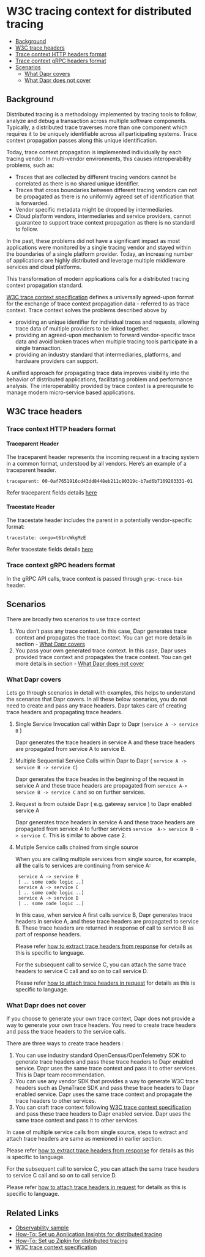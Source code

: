 # W3C tracing context for distributed tracing

- [Background](#background)
- [W3C trace headers](#w3c-trace-headers)
- [Trace context HTTP headers format](#trace-context-http-headers-format)
- [Trace context gRPC headers format](#trace-context-grpc-headers-format)
- [Scenarios](#scenarios)
     - [What Dapr covers](#dapr-covers)
     - [What Dapr does not cover](#dapr-does-not-cover)

## Background

Distributed tracing is a methodology implemented by tracing tools to follow, analyze and debug a transaction across multiple software components. Typically, a distributed trace traverses more than one component which requires it to be uniquely identifiable across all participating systems. Trace context propagation passes along this unique identification. 

Today, trace context propagation is implemented individually by each tracing vendor. In multi-vendor environments, this causes interoperability problems, such as:

- Traces that are collected by different tracing vendors cannot be correlated as there is no shared unique identifier.
- Traces that cross boundaries between different tracing vendors can not be propagated as there is no uniformly agreed set of identification that is forwarded.
- Vendor specific metadata might be dropped by intermediaries.
- Cloud platform vendors, intermediaries and service providers, cannot guarantee to support trace context propagation as there is no standard to follow.

In the past, these problems did not have a significant impact as most applications were monitored by a single tracing vendor and stayed within the boundaries of a single platform provider. Today, an increasing number of applications are highly distributed and leverage multiple middleware services and cloud platforms.

This transformation of modern applications calls for a distributed tracing context propagation standard.

[W3C trace context specification](https://www.w3.org/TR/trace-context/) defines a universally agreed-upon format for the exchange of trace context propagation data - referred to as trace context. Trace context solves the problems described above by

* providing an unique identifier for individual traces and requests, allowing trace data of multiple providers to be linked together.
* providing an agreed-upon mechanism to forward vendor-specific trace data and avoid broken traces when multiple tracing tools participate in a single transaction.
 * providing an industry standard that intermediaries, platforms, and hardware providers can support.

A unified approach for propagating trace data improves visibility into the behavior of distributed applications, facilitating problem and performance analysis. The interoperability provided by trace context is a prerequisite to manage modern micro-service based applications.

## W3C trace headers

### Trace context HTTP headers format

#### Traceparent Header

The traceparent header represents the incoming request in a tracing system in a common format, understood by all vendors. 
Here’s an example of a traceparent header.

`traceparent: 00-0af7651916cd43dd8448eb211c80319c-b7ad6b7169203331-01`

 Refer traceparent fields details [here](https://www.w3.org/TR/trace-context/#traceparent-header)

#### Tracestate Header

The tracestate header includes the parent in a potentially vendor-specific format:

`tracestate: congo=t61rcWkgMzE`

Refer tracestate fields details [here](https://www.w3.org/TR/trace-context/#tracestate-header)

### Trace context gRPC headers format

In the gRPC API calls, trace context is passed through `grpc-trace-bin` header.

## Scenarios

There are broadly two scenarios to use trace context
 1. You don’t pass any trace context. In this case, Dapr generates trace context and propagates the trace context. 
    You can get more details in section - [What Dapr covers](#dapr-covers)
 2. You pass your own generated trace context. In this case, Dapr uses provided trace context and propagates the trace context.
    You can get more details in section - [What Dapr does not cover](#dapr-does-not-cover)

### What Dapr covers

Lets go through scenarios in detail with examples, this helps to understand the scenarios that Dapr covers.
In all these below scenarios, you do not need to create and pass any trace headers. Dapr takes care of creating
trace headers and propagating trace headers.

1. Single Service Invocation call within Dapr to Dapr (`service A -> service B` )

    Dapr generates the trace headers in service A and these trace headers are propagated from service A to service B.
2. Multiple Sequential Service Calls within Dapr to Dapr ( `service A -> service B -> service C`)

    Dapr generates the trace heades in the beginning of the request in service A and these trace headers are propagated from `service A-> service B -> service C` and so on further services.
3. Request is from outside Dapr ( e.g. gateway service ) to Dapr enabled service A

    Dapr generates trace headers in service A and these trace headers are propagated from service A to further services `service  A-> service B -> service C`. This is similar to above case 2.
4. Mutiple Service calls chained from single source

    When you are calling multiple services from single source, for example, all the calls to services are continuing from service A:

        service A -> service B
        [ .. some code logic ..]
        service A -> service C
        [ .. some code logic ..]
        service A -> service D
        [ .. some code logic ..]
    
    In this case, when service A first calls service B, Dapr generates trace headers in service A, and these trace headers are propagated to service B. These trace headers are returned in response of call to service B as part of response headers.

    Please refer [how to extract trace headers from response]() for details as this is specific to language.

    For the subsequent call to service C, you can attach the same trace headers to service C call and so on to call service D.

    Please refer [how to attach trace headers in request]() for details as this is specific to language.
    

### What Dapr does not cover

If you choose to generate your own trace context, Dapr does not provide a way to generate your own trace headers. 
You need to create trace headers and pass the trace headers to the service calls.

There are three ways to create trace headers : 
1. You can use industry standard OpenCensus/OpenTelemetry SDK to generate trace headers and pass these trace headers to Dapr enabled service. 
Dapr uses the same trace context and pass it to other services. This is Dapr team recommendation.
2. You can use any vendor SDK that provides a way to generate W3C trace headers such as DynaTrace SDK and pass these trace headers to Dapr enabled service. Dapr uses the same trace context and propagate the trace headers to other services.
3. You can craft trace context following [W3C trace context specification](https://www.w3.org/TR/trace-context/) and pass these trace headers to Dapr enabled service. Dapr uses the same trace context and pass it to other services.

In case of multiple service calls from single source, steps to extract and attach trace headers are same as menioned in earlier section.

Please refer [how to extract trace headers from response]() for details as this is specific to language.

For the subsequent call to service C, you can attach the same trace headers to service C call and so on to call service D.

Please refer [how to attach trace headers in request]() for details as this is specific to language.

## Related Links

* [Observability sample](https://github.com/dapr/samples/tree/master/8.observability)
* [How-To: Set up Application Insights for distributed tracing](../../howto/use-w3c-tracecontext)
* [How-To: Set up Zipkin for distributed tracing](../../howto/diagnose-with-tracing/zipkin.md)
* [W3C trace context specification](https://www.w3.org/TR/trace-context/)
